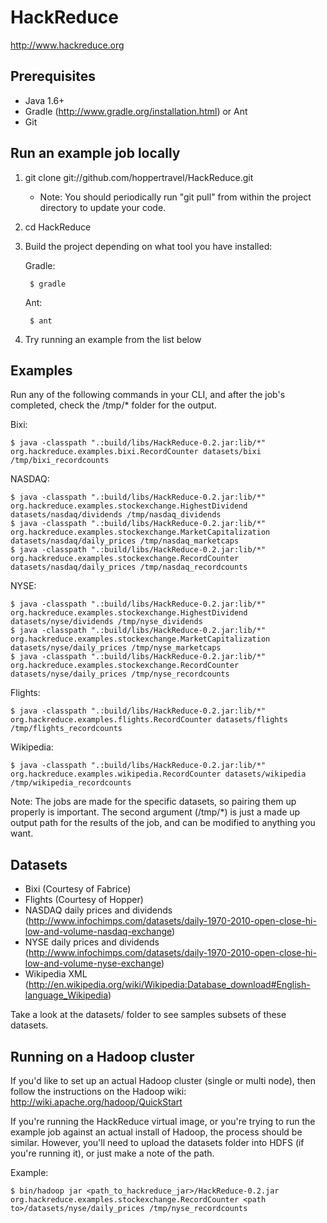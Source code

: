 HackReduce
==========

http://www.hackreduce.org


Prerequisites
-------------
* Java 1.6+
* Gradle (http://www.gradle.org/installation.html) or Ant
* Git


Run an example job locally
--------------------------

1. git clone git://github.com/hoppertravel/HackReduce.git
   - Note: You should periodically run "git pull" from within the project directory to update your code.

2. cd HackReduce

3. Build the project depending on what tool you have installed:

    Gradle:

        $ gradle

    Ant:

        $ ant

4. Try running an example from the list below


Examples
--------

Run any of the following commands in your CLI, and after the job's completed, check the /tmp/* folder for the output.

Bixi:

    $ java -classpath ".:build/libs/HackReduce-0.2.jar:lib/*" org.hackreduce.examples.bixi.RecordCounter datasets/bixi /tmp/bixi_recordcounts

NASDAQ:

    $ java -classpath ".:build/libs/HackReduce-0.2.jar:lib/*" org.hackreduce.examples.stockexchange.HighestDividend datasets/nasdaq/dividends /tmp/nasdaq_dividends
    $ java -classpath ".:build/libs/HackReduce-0.2.jar:lib/*" org.hackreduce.examples.stockexchange.MarketCapitalization datasets/nasdaq/daily_prices /tmp/nasdaq_marketcaps
    $ java -classpath ".:build/libs/HackReduce-0.2.jar:lib/*" org.hackreduce.examples.stockexchange.RecordCounter datasets/nasdaq/daily_prices /tmp/nasdaq_recordcounts

NYSE:

    $ java -classpath ".:build/libs/HackReduce-0.2.jar:lib/*" org.hackreduce.examples.stockexchange.HighestDividend datasets/nyse/dividends /tmp/nyse_dividends
    $ java -classpath ".:build/libs/HackReduce-0.2.jar:lib/*" org.hackreduce.examples.stockexchange.MarketCapitalization datasets/nyse/daily_prices /tmp/nyse_marketcaps
    $ java -classpath ".:build/libs/HackReduce-0.2.jar:lib/*" org.hackreduce.examples.stockexchange.RecordCounter datasets/nyse/daily_prices /tmp/nyse_recordcounts

Flights:

    $ java -classpath ".:build/libs/HackReduce-0.2.jar:lib/*" org.hackreduce.examples.flights.RecordCounter datasets/flights /tmp/flights_recordcounts

Wikipedia:

    $ java -classpath ".:build/libs/HackReduce-0.2.jar:lib/*" org.hackreduce.examples.wikipedia.RecordCounter datasets/wikipedia /tmp/wikipedia_recordcounts

Note: The jobs are made for the specific datasets, so pairing them up properly is important. The second argument (/tmp/*) is just a made up output path for the results of the job, and can be modified to anything you want.


Datasets
--------
* Bixi (Courtesy of Fabrice)
* Flights (Courtesy of Hopper)
* NASDAQ daily prices and dividends (http://www.infochimps.com/datasets/daily-1970-2010-open-close-hi-low-and-volume-nasdaq-exchange)
* NYSE daily prices and dividends (http://www.infochimps.com/datasets/daily-1970-2010-open-close-hi-low-and-volume-nyse-exchange)
* Wikipedia XML (http://en.wikipedia.org/wiki/Wikipedia:Database_download#English-language_Wikipedia)

Take a look at the datasets/ folder to see samples subsets of these datasets.


Running on a Hadoop cluster
---------------------------
If you'd like to set up an actual Hadoop cluster (single or multi node), then follow the instructions on the Hadoop wiki: http://wiki.apache.org/hadoop/QuickStart

If you're running the HackReduce virtual image, or you're trying to run the example job against an actual install of Hadoop, the process should be similar. However, you'll need to upload the datasets folder into HDFS (if you're running it), or just make a note of the path.

Example:

    $ bin/hadoop jar <path_to_hackreduce_jar>/HackReduce-0.2.jar org.hackreduce.examples.stockexchange.RecordCounter <path to>/datasets/nyse/daily_prices /tmp/nyse_recordcounts

